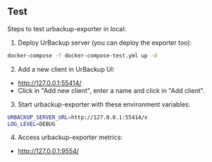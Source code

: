 ## Test

Steps to test urbackup-exporter in local:

1. Deploy UrBackup server (you can deploy the exporter too):
```bash
docker-compose -f docker-compose-test.yml up -d
```

2. Add a new client in UrBackup UI:
* http://127.0.0.1:55414/
* Click in "Add new client", enter a name and click in "Add client".

3. Start urbackup-exporter with these environment variables:
```bash
URBACKUP_SERVER_URL=http://127.0.0.1:55414/x
LOG_LEVEL=DEBUG
```

4. Access urbackup-exporter metrics:
* http://127.0.0.1:9554/
